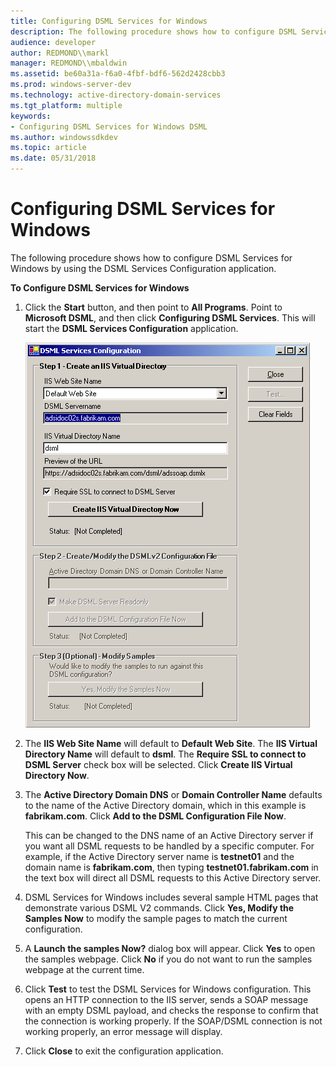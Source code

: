 ```yaml
---
title: Configuring DSML Services for Windows
description: The following procedure shows how to configure DSML Services for Windows by using the DSML Services Configuration application.
audience: developer
author: REDMOND\\markl
manager: REDMOND\\mbaldwin
ms.assetid: be60a31a-f6a0-4fbf-bdf6-562d2428cbb3
ms.prod: windows-server-dev
ms.technology: active-directory-domain-services
ms.tgt_platform: multiple
keywords:
- Configuring DSML Services for Windows DSML
ms.author: windowssdkdev
ms.topic: article
ms.date: 05/31/2018
---
```


# Configuring DSML Services for Windows

The following procedure shows how to configure DSML Services for Windows by using the DSML Services Configuration application.

**To Configure DSML Services for Windows**

1.  Click the **Start** button, and then point to **All Programs**. Point to **Microsoft DSML**, and then click **Configuring DSML Services**. This will start the **DSML Services Configuration** application.

    ![dsml services configuration dialog box](images/config02.png)

2.  The **IIS Web Site Name** will default to **Default Web Site**. The **IIS Virtual Directory Name** will default to **dsml**. The **Require SSL to connect to DSML Server** check box will be selected. Click **Create IIS Virtual Directory Now**.
3.  The **Active Directory Domain DNS** or **Domain Controller Name** defaults to the name of the Active Directory domain, which in this example is **fabrikam.com**. Click **Add to the DSML Configuration File Now**.

    This can be changed to the DNS name of an Active Directory server if you want all DSML requests to be handled by a specific computer. For example, if the Active Directory server name is **testnet01** and the domain name is **fabrikam.com**, then typing **testnet01.fabrikam.com** in the text box will direct all DSML requests to this Active Directory server.

4.  DSML Services for Windows includes several sample HTML pages that demonstrate various DSML V2 commands. Click **Yes, Modify the Samples Now** to modify the sample pages to match the current configuration.
5.  A **Launch the samples Now?** dialog box will appear. Click **Yes** to open the samples webpage. Click **No** if you do not want to run the samples webpage at the current time.
6.  Click **Test** to test the DSML Services for Windows configuration. This opens an HTTP connection to the IIS server, sends a SOAP message with an empty DSML payload, and checks the response to confirm that the connection is working properly. If the SOAP/DSML connection is not working properly, an error message will display.
7.  Click **Close** to exit the configuration application.

 

 




